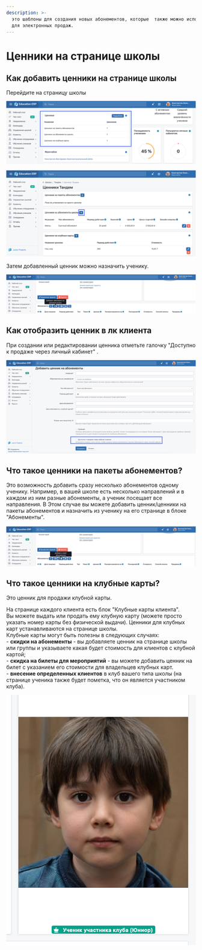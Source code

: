 ```yaml
---
description: >-
  это шаблоны для создания новых абонементов, которые  также можно использовать
  для электронных продаж.
---
```


# Ценники на странице школы

## Как добавить ценники на странице школы

Перейдите на страницу школы&#x20;

![](<../../.gitbook/assets/image (6) (1).png>)

![Добавьте ценник ](<../../.gitbook/assets/image (8) (1).png>)

Затем добавленный ценник можно назначить ученику.&#x20;

![](<../../.gitbook/assets/image (11) (1).png>)

## Как отобразить ценник в лк клиента

При создании или редактировании ценника отметьте галочку  "Доступно к продаже через личный кабинет" .

![](<../../.gitbook/assets/image (9) (1).png>)



## Что такое ценники на пакеты абонементов?&#x20;

Это возможность добавить сразу несколько абонементов одному ученику. Например, в вашей школе есть несколько направлений и в каждом из ним разные абонементы, а ученик посещает все направления. В Этом случае вы можете добавить ценник/ценники на пакеты абонементов  и назначить из ученику на его странице в блоке "Абонементы".

![](<../../.gitbook/assets/image (10) (1).png>)

####

## Что такое ценники на клубные карты?&#x20;

Это ценник для продажи клубной карты.

На странице каждого клиента есть блок "Клубные карты клиента".\
Вы можете выдать или продать ему клубную карту (можете просто указать номер карты без физической выдачи). Ценники для клубных карт устанавливаются на странице школы.\
Клубные карты могут быть полезны в следующих случаях:\
\- **скидки на абонементы** - вы добавляете ценник на странице школы или группы и указываете какая будет стоимость для клиентов с клубной картой;\
\- **скидка на билеты для мероприятий** - вы можете добавить ценник на билет с указанием его стоимости для владельцев клубных карт.\
\- **внесение определенных клиентов** в клуб вашего типа школы (на странице ученика также будет пометка, что он является участником клуба).

![](<../../.gitbook/assets/image (12) (1).png>)
